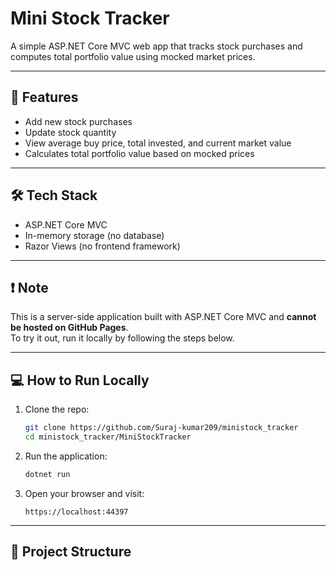 # Mini Stock Tracker

A simple ASP.NET Core MVC web app that tracks stock purchases and computes total portfolio value using mocked market prices.

---

## 🚀 Features

- Add new stock purchases
- Update stock quantity
- View average buy price, total invested, and current market value
- Calculates total portfolio value based on mocked prices

---

## 🛠️ Tech Stack

- ASP.NET Core MVC  
- In-memory storage (no database)  
- Razor Views (no frontend framework)

---

## ❗ Note

This is a server-side application built with ASP.NET Core MVC and **cannot be hosted on GitHub Pages**.  
To try it out, run it locally by following the steps below.

---

## 💻 How to Run Locally

1. Clone the repo:

    ```bash
    git clone https://github.com/Suraj-kumar209/ministock_tracker
    cd ministock_tracker/MiniStockTracker
    ```

2. Run the application:

    ```bash
    dotnet run
    ```

3. Open your browser and visit:

    ```
    https://localhost:44397
    ```

---

## 📂 Project Structure

